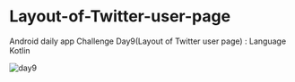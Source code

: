 # Layout-of-Twitter-user-page
Android daily app Challenge Day9(Layout of Twitter user page) : Language Kotlin

![day9](https://user-images.githubusercontent.com/21023833/36539289-52c77bd0-17fc-11e8-81c5-3b7e4e6dc141.gif)

